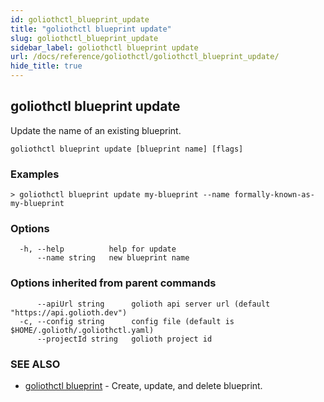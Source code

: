 ```yaml
---
id: goliothctl_blueprint_update
title: "goliothctl blueprint update"
slug: goliothctl_blueprint_update
sidebar_label: goliothctl blueprint update
url: /docs/reference/goliothctl/goliothctl_blueprint_update/
hide_title: true
---
```

## goliothctl blueprint update

Update the name of an existing blueprint.

```
goliothctl blueprint update [blueprint name] [flags]
```

### Examples

```
> goliothctl blueprint update my-blueprint --name formally-known-as-my-blueprint
```

### Options

```
  -h, --help          help for update
      --name string   new blueprint name
```

### Options inherited from parent commands

```
      --apiUrl string      golioth api server url (default "https://api.golioth.dev")
  -c, --config string      config file (default is $HOME/.golioth/.goliothctl.yaml)
      --projectId string   golioth project id
```

### SEE ALSO

* [goliothctl blueprint](/docs/reference/goliothctl/goliothctl_blueprint/)	 - Create, update, and delete blueprint.

